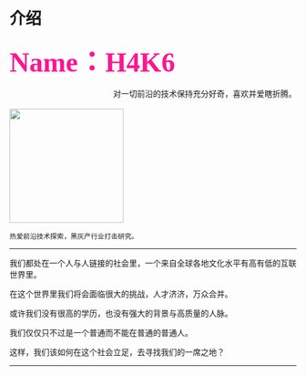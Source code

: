 # **介绍**

**<font color=DeepPink size=33 face="黑体">Name：H4K6</font>**

<div align=right>对一切前沿的技术保持充分好奇，喜欢并爱瞎折腾。</div><br>

<img src="/public/picture/anonimuns.gif" width="200px">

```
热爱前沿技术探索，黑灰产行业打击研究。 
```

---
我们都处在一个人与人链接的社会里，一个来自全球各地文化水平有高有低的互联世界里。

在这个世界里我们将会面临很大的挑战，人才济济，万众合并。

或许我们没有很高的学历，也没有强大的背景与高质量的人脉。

我们仅仅只不过是一个普通而不能在普通的普通人。

这样，我们该如何在这个社会立足，去寻找我们的一席之地？
- - - - - -


